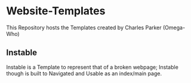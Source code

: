 # Website-Templates

This Repository hosts the Templates created by Charles Parker (Omega-Who)

## Instable

Instable is a Template to represent that of a broken webpage;
Instable though is built to Navigated and Usable as an index/main page.